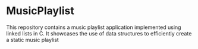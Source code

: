# MusicPlaylist
This repository contains a music playlist application implemented using linked lists in C. It showcases the use of data structures to efficiently create a static music playlist
